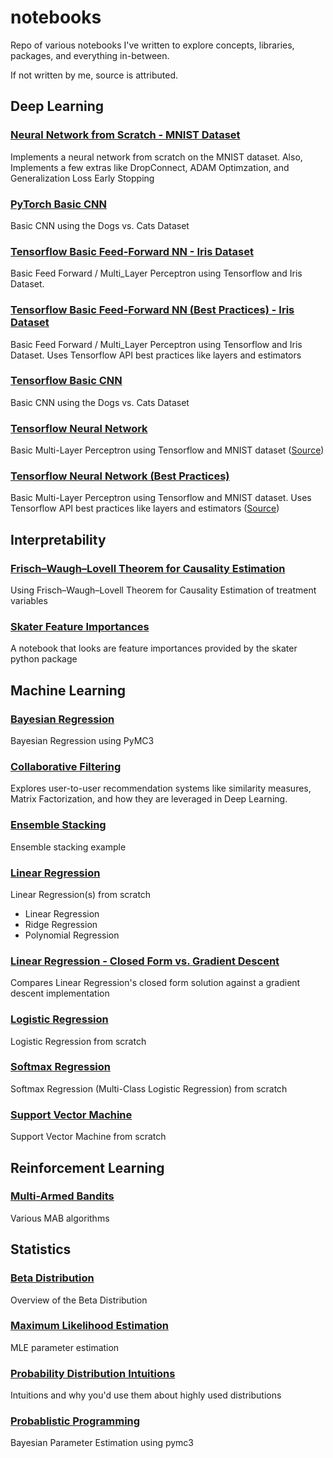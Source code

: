 # notebooks
Repo of various notebooks I've written to explore concepts, libraries, packages, and everything in-between.

If not written by me, source is attributed. 

## Deep Learning

### [Neural Network from Scratch - MNIST Dataset](./nn_from_scratch_MNIST.ipynb)
Implements a neural network from scratch on the MNIST dataset. Also, Implements a few extras like DropConnect, ADAM Optimzation, and Generalization Loss Early Stopping

### [PyTorch Basic CNN](./pytorch_cnn.ipynb)
Basic CNN using the Dogs vs. Cats Dataset

### [Tensorflow Basic Feed-Forward NN - Iris Dataset](./tensorflow_mlp_iris.ipynb)
Basic Feed Forward / Multi_Layer Perceptron using Tensorflow and Iris Dataset.

### [Tensorflow Basic Feed-Forward NN (Best Practices) - Iris Dataset](./tensorflow_mlp_iris_best_practices.ipynb)
Basic Feed Forward / Multi_Layer Perceptron using Tensorflow and Iris Dataset. Uses Tensorflow API best practices like layers and estimators

### [Tensorflow Basic CNN](./tensorflow_cnn.ipynb)
Basic CNN using the Dogs vs. Cats Dataset

### [Tensorflow Neural Network](./tensorflow_neural_network_primer.ipynb)
Basic Multi-Layer Perceptron using Tensorflow and MNIST dataset ([Source](https://github.com/aymericdamien/TensorFlow-Examples/blob/master/notebooks/3_NeuralNetworks/neural_network_raw.ipynb))

### [Tensorflow Neural Network (Best Practices)](./tensorflow_neural_network_primer_best_practices.ipynb)
Basic Multi-Layer Perceptron using Tensorflow and MNIST dataset. Uses Tensorflow API best practices like layers and estimators ([Source](https://github.com/aymericdamien/TensorFlow-Examples/blob/master/notebooks/3_NeuralNetworks/neural_network.ipynb))

## Interpretability

### [Frisch–Waugh–Lovell Theorem for Causality Estimation](./frisch_waugh_lovell.ipynb)
Using Frisch–Waugh–Lovell Theorem for Causality Estimation of treatment variables

### [Skater Feature Importances](./skater_global_feature_importances.ipynb)
A notebook that looks are feature importances provided by the skater python package

## Machine Learning

### [Bayesian Regression](./bayesian_regression_pymc3.ipynb)
Bayesian Regression using PyMC3

### [Collaborative Filtering](./collaborative_filtering.ipynb)
Explores user-to-user recommendation systems like similarity measures, Matrix Factorization, and how they are leveraged in Deep Learning.

### [Ensemble Stacking](./ensemble_stacking.ipynb)
Ensemble stacking example

### [Linear Regression](./linear_regression.ipynb)
Linear Regression(s) from scratch
-  Linear Regression
-  Ridge Regression
-  Polynomial Regression

### [Linear Regression - Closed Form vs. Gradient Descent](./linear_regression_closed_form_vs_gradient_descent.ipynb)
Compares Linear Regression's closed form solution against a gradient descent implementation

### [Logistic Regression](./logistic_regression.ipynb)
Logistic Regression from scratch

### [Softmax Regression](./softmax_regression.ipynb)
Softmax Regression (Multi-Class Logistic Regression) from scratch

### [Support Vector Machine](./svm.ipynb)
Support Vector Machine from scratch

## Reinforcement Learning

### [Multi-Armed Bandits](./multi_armed_bandits.ipynb)
Various MAB algorithms

## Statistics

### [Beta Distribution](./beta_distribution.ipynb)
Overview of the Beta Distribution

### [Maximum Likelihood Estimation](mle.ipynb)
MLE parameter estimation

### [Probability Distribution Intuitions](./probability_distribution_intuitions.ipynb)
Intuitions and why you'd use them about highly used distributions

### [Probablistic Programming](./probabilistic_programming.ipynb)
Bayesian Parameter Estimation using pymc3


